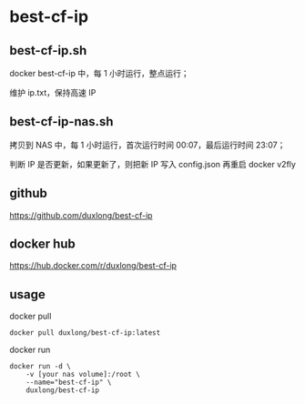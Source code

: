 # best-cf-ip

## best-cf-ip.sh

docker best-cf-ip 中，每 1 小时运行，整点运行；

维护 ip.txt，保持高速 IP

## best-cf-ip-nas.sh

拷贝到 NAS 中，每 1 小时运行，首次运行时间 00:07，最后运行时间 23:07；

判断 IP 是否更新，如果更新了，则把新 IP 写入 config.json 再重启 docker v2fly

## github

https://github.com/duxlong/best-cf-ip

## docker hub

https://hub.docker.com/r/duxlong/best-cf-ip

## usage

docker pull
```
docker pull duxlong/best-cf-ip:latest
```

docker run
```
docker run -d \
    -v [your nas volume]:/root \
    --name="best-cf-ip" \
    duxlong/best-cf-ip
```
